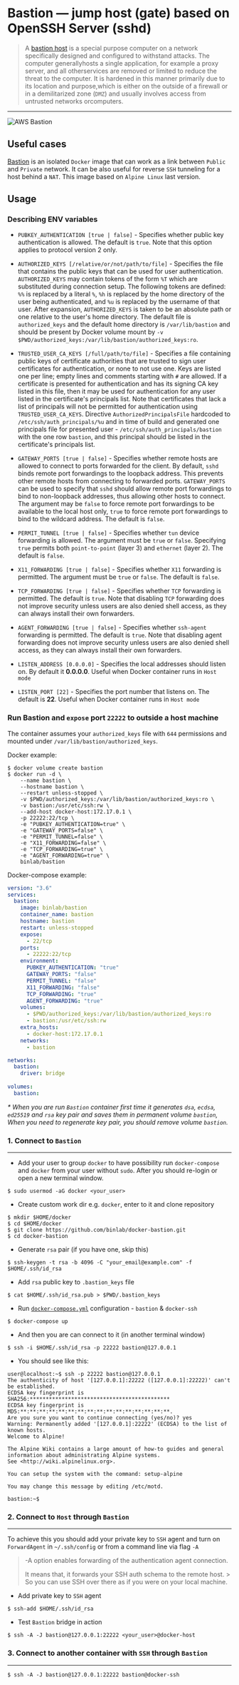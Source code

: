# Bastion — jump host (gate) based on OpenSSH Server (sshd)

> A [bastion host](https://en.wikipedia.org/wiki/Bastion_host) is a
special purpose computer on a network specifically designed and
configured to withstand attacks. The computer generallyhosts a single
application, for example a proxy server, and all otherservices are
removed or limited to reduce the threat to the computer. It is hardened
in this manner primarily due to its location and purpose,which is
either on the outside of a firewall or in a demilitarized zone (`DMZ`)
and usually involves access from untrusted networks orcomputers. 

---

![AWS Bastion](docs/bastion_host.png)

## Useful cases

[Bastion](https://hub.docker.com/r/binlab/bastion) is an isolated
`Docker` image that can work as a link between `Public` and `Private`
network. It can be also useful for reverse `SSH` tunneling for a host
behind a `NAT`. This image based on `Alpine Linux` last version.

## Usage

###  Describing ENV variables

* `PUBKEY_AUTHENTICATION [true | false]` - Specifies whether public key authentication is allowed. The default is `true`. Note that this option applies to protocol version 2 only.

* `AUTHORIZED_KEYS [/relative/or/not/path/to/file]` - Specifies the file that contains the public keys that can be used for user authentication. `AUTHORIZED_KEYS` may contain tokens of the form `%T` which are substituted during connection setup. The following tokens are defined: `%%` is replaced by a literal `%`, `%h` is replaced by the home directory of the user being authenticated, and `%u` is replaced by the username of that user. After expansion, `AUTHORIZED_KEYS` is taken to be an absolute path or one relative to the user's home directory. The default file is `authorized_keys` and the default home directory is `/var/lib/bastion` and should be present by Docker volume mount by `-v $PWD/authorized_keys:/var/lib/bastion/authorized_keys:ro`.

* `TRUSTED_USER_CA_KEYS [/full/path/to/file]` - Specifies a file containing public keys of certificate authorities that are trusted to sign user certificates for authentication, or none to not use one. Keys are listed one per line; empty lines and comments starting with `#` are allowed. If a certificate is presented for authentication and has its signing CA key listed in this file, then it may be used for authentication for any user listed in the certificate's principals list. Note that certificates that lack a list of principals will not be permitted for authentication using `TRUSTED_USER_CA_KEYS`. Directive `AuthorizedPrincipalsFile` hardcoded to `/etc/ssh/auth_principals/%u` and in time of build and generated one principals file for presented user - `/etc/ssh/auth_principals/bastion` with the one row `bastion`, and this principal should be listed in the certificate's principals list.

* `GATEWAY_PORTS [true | false]` - Specifies whether remote hosts are allowed to connect to ports forwarded for the client. By default, `sshd` binds remote port forwardings to the loopback address. This prevents other remote hosts from connecting to forwarded ports. `GATEWAY_PORTS` can be used to specify that `sshd` should allow remote port forwardings to bind to non-loopback addresses, thus allowing other hosts to connect. The argument may be `false` to force remote port forwardings to be available to the local host only, `true` to force remote port forwardings to bind to the wildcard address. The default is `false`.

* `PERMIT_TUNNEL [true | false]` - Specifies whether `tun` device forwarding is allowed. The argument must be `true` or `false`. Specifying `true` permits both `point-to-point` (layer 3) and `ethernet` (layer 2). The default is `false`.

* `X11_FORWARDING [true | false]` - Specifies whether `X11` forwarding is permitted. The argument must be `true` or `false`. The default is `false`.

* `TCP_FORWARDING [true | false]` - Specifies whether `TCP` forwarding is permitted. The default is `true`. Note that disabling `TCP` forwarding does not improve security unless users are also denied shell access, as they can always install their own forwarders.

* `AGENT_FORWARDING [true | false]` - Specifies whether `ssh-agent` forwarding is permitted. The default is `true`. Note that disabling agent forwarding does not improve security unless users are also denied shell access, as they can always install their own forwarders.

* `LISTEN_ADDRESS [0.0.0.0]` - Specifies the local addresses should listen on. By default it **0.0.0.0**. Useful when Docker container runs in `Host mode`

* `LISTEN_PORT [22]` - Specifies the port number that listens on. The default is **22**. Useful when Docker container runs in `Host mode`

###  Run Bastion and `expose` port `22222` to outside a host machine

The container assumes your `authorized_keys` file with `644` permissions and mounted under `/var/lib/bastion/authorized_keys`.

Docker example:

```shell
$ docker volume create bastion
$ docker run -d \
    --name bastion \
    --hostname bastion \
    --restart unless-stopped \
    -v $PWD/authorized_keys:/var/lib/bastion/authorized_keys:ro \
    -v bastion:/usr/etc/ssh:rw \
    --add-host docker-host:172.17.0.1 \
    -p 22222:22/tcp \
    -e "PUBKEY_AUTHENTICATION=true" \
    -e "GATEWAY_PORTS=false" \
    -e "PERMIT_TUNNEL=false" \
    -e "X11_FORWARDING=false" \
    -e "TCP_FORWARDING=true" \
    -e "AGENT_FORWARDING=true" \
    binlab/bastion
```

Docker-compose example:

```yaml
version: "3.6"
services:
  bastion:
    image: binlab/bastion
    container_name: bastion
    hostname: bastion
    restart: unless-stopped
    expose:
      - 22/tcp
    ports:
      - 22222:22/tcp
    environment:
      PUBKEY_AUTHENTICATION: "true"
      GATEWAY_PORTS: "false"
      PERMIT_TUNNEL: "false"
      X11_FORWARDING: "false"
      TCP_FORWARDING: "true"
      AGENT_FORWARDING: "true"
    volumes:
      - $PWD/authorized_keys:/var/lib/bastion/authorized_keys:ro
      - bastion:/usr/etc/ssh:rw
    extra_hosts:
      - docker-host:172.17.0.1
    networks:
      - bastion

networks:
  bastion:
    driver: bridge
    
volumes:
  bastion:
```

_* When you are run `Bastion` container first time it generates `dsa`, `ecdsa`, `ed25519` and `rsa` key pair and saves them in permanent volume `bastion`, When you need to regenerate key pair, you should remove volume `bastion`._

### 1. Connect to  `Bastion`

---

* Add your user to group `docker` to have possibility run `docker-compose` and `docker` from your user without `sudo`. After you should re-login or open a new terminal window.

```shell
$ sudo usermod -aG docker <your_user>
```

* Create custom work dir e.g. `docker`, enter to it and clone repository

```shell
$ mkdir $HOME/docker 
$ cd $HOME/docker
$ git clone https://github.com/binlab/docker-bastion.git
$ cd docker-bastion
```

* Generate `rsa` pair (if you have one, skip this)

```shell
$ ssh-keygen -t rsa -b 4096 -C "your_email@example.com" -f $HOME/.ssh/id_rsa
```

* Add `rsa` public key to `.bastion_keys` file

```shell
$ cat $HOME/.ssh/id_rsa.pub > $PWD/.bastion_keys
```

* Run [`docker-compose.yml`](docker-compose.yml) configuration - `bastion` & `docker-ssh`

```shell
$ docker-compose up
```

* And then you are can connect to it (in another terminal window)

```shell
$ ssh -i $HOME/.ssh/id_rsa -p 22222 bastion@127.0.0.1
```

* You should see like this:

```shell
user@localhost:~$ ssh -p 22222 bastion@127.0.0.1
The authenticity of host '[127.0.0.1]:22222 ([127.0.0.1]:22222)' can't be established.
ECDSA key fingerprint is 
SHA256:********************************************
ECDSA key fingerprint is MD5:**:**:**:**:**:**:**:**:**:**:**:**:**:**:**:**.
Are you sure you want to continue connecting (yes/no)? yes
Warning: Permanently added '[127.0.0.1]:22222' (ECDSA) to the list of known hosts.
Welcome to Alpine!

The Alpine Wiki contains a large amount of how-to guides and general
information about administrating Alpine systems.
See <http://wiki.alpinelinux.org>.

You can setup the system with the command: setup-alpine

You may change this message by editing /etc/motd.

bastion:~$ 
```

### 2. Connect to `Host` through `Bastion`

---

To achieve this you should add your private key to `SSH` agent and turn on `ForwardAgent` in `~/.ssh/config` or from a command line via flag `-A`

> -A option enables forwarding of the authentication agent connection.
>
> It means that, it forwards your SSH auth schema to the remote host. > So you can use SSH over there as if you were on your local machine.

* Add private key to `SSH` agent

```shell
$ ssh-add $HOME/.ssh/id_rsa
```

* Test `Bastion` bridge in action

```shell
$ ssh -A -J bastion@127.0.0.1:22222 <your_user>@docker-host
```

### 3. Connect to another container with `SSH` through `Bastion`

---

```shell
$ ssh -A -J bastion@127.0.0.1:22222 bastion@docker-ssh
```
